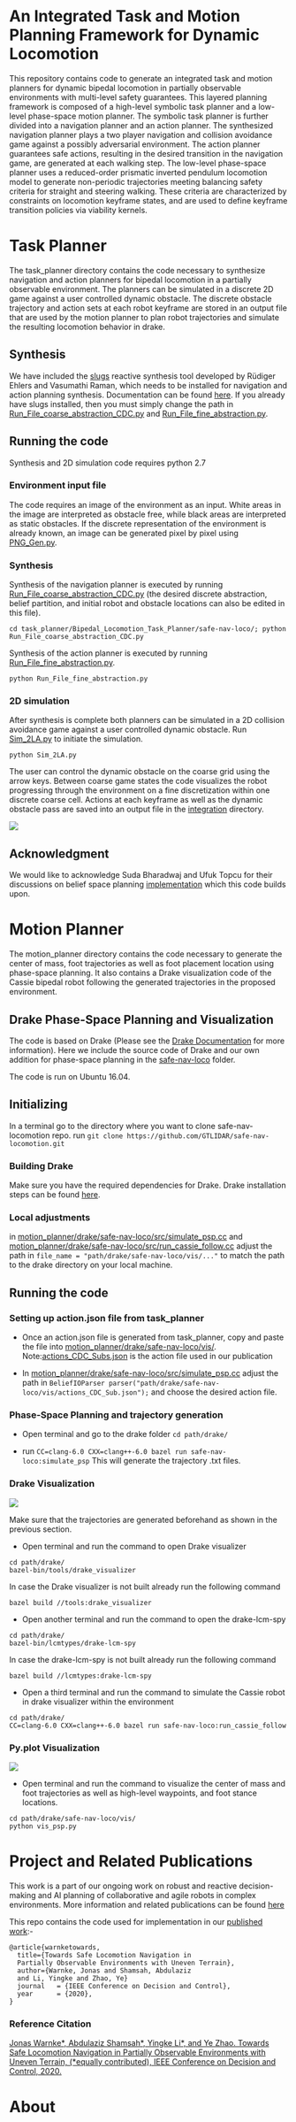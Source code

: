 
# An Integrated Task and Motion Planning Framework for Dynamic Locomotion

This repository contains code to generate an integrated task and motion planners for dynamic bipedal locomotion in partially observable environments with multi-level safety guarantees. This layered planning framework is composed of a high-level symbolic task planner and a low-level phase-space motion planner. The symbolic task planner is further divided into a navigation planner and an action planner. The synthesized navigation planner plays a two player navigation and collision avoidance game against a possibly adversarial environment. The action planner guarantees safe actions, resulting in the desired transition in the navigation game, are generated at each walking step. The low-level phase-space planner uses a reduced-order prismatic inverted pendulum locomotion model to generate non-periodic trajectories meeting balancing safety criteria for straight and steering walking. These criteria are characterized by constraints on locomotion keyframe states, and are used to define keyframe transition policies via viability kernels. 


# Task Planner

The task_planner directory contains the code necessary to synthesize navigation and action planners for bipedal locomotion in a partially observable environment. The planners can be simulated in a discrete 2D game against a user controlled dynamic obstacle. The discrete obstacle trajectory and action sets at each robot keyframe are stored in an output file that are used by the motion planner to plan robot trajectories and simulate the resulting locomotion behavior in drake.

## Synthesis

We have included the [slugs](http://motesy.cs.uni-bremen.de/pdfs/cav2016.pdf) reactive synthesis tool developed by Rüdiger Ehlers and Vasumathi Raman, which needs to be installed for navigation and action planning synthesis. Documentation can be found [here](https://github.com/VerifiableRobotics/slugs). If you already have slugs installed, then you must simply change the path in [Run_File_coarse_abstraction_CDC.py](task_planner/Bipedal_Locomotion_Task_Planner/safe-nav-loco/Run_File_coarse_abstraction_CDC.py) and [Run_File_fine_abstraction.py](task_planner/Bipedal_Locomotion_Task_Planner/safe-nav-loco/Run_File_fine_abstraction.py).

## Running the code

Synthesis and 2D simulation code requires python 2.7

### Environment input file

The code requires an image of the environment as an input. White areas in the image are interpreted as obstacle free, while black areas are interpreted as static obstacles. If the discrete representation of the environment is already known, an image can be generated pixel by pixel using [PNG_Gen.py](/task_planner/PNG_Gen/PNG_Gen.py).

### Synthesis

Synthesis of the navigation planner is executed by running [Run_File_coarse_abstraction_CDC.py](task_planner/Bipedal_Locomotion_Task_Planner/safe-nav-loco/Run_File_coarse_abstraction_CDC.py) (the desired discrete abstraction, belief partition, and initial robot and obstacle locations can also be edited in this file).

`cd task_planner/Bipedal_Locomotion_Task_Planner/safe-nav-loco/; python Run_File_coarse_abstraction_CDC.py`

Synthesis of the action planner is executed by running [Run_File_fine_abstraction.py](task_planner/Bipedal_Locomotion_Task_Planner/safe-nav-loco/Run_File_fine_abstraction.py).

`python Run_File_fine_abstraction.py`


### 2D simulation

After synthesis is complete both planners can be simulated in a 2D collision avoidance game against a user controlled dynamic obstacle. Run [Sim_2LA.py](task_planner/Bipedal_Locomotion_Task_Planner/safe-nav-loco/Sim_2LA.py) to initiate the simulation. 

`python Sim_2LA.py`

The user can control the dynamic obstacle on the coarse grid using the arrow keys. Between coarse game states the code visualizes the robot progressing through the environment on a fine discretization within one discrete coarse cell. Actions at each keyframe as well as the dynamic obstacle pass are saved into an output file in the [integration](task_planner/Bipedal_Locomotion_Task_Planner/safe-nav-loco/Examples/Integration) directory. 

<img src="/task_planner/Bipedal_Locomotion_Task_Planner/safe-nav-loco/Examples/figs/oPcD42B.gif" />



## Acknowledgment

We would like to acknowledge Suda Bharadwaj and Ufuk Topcu for their discussions on belief space planning [implementation](https://github.com/u-t-autonomous/Surveillance-Synthesis) which this code builds upon.

# Motion Planner

The motion_planner directory contains the code necessary to generate the center of mass, foot trajectories as well as foot placement location using phase-space planning. It also contains a Drake visualization code of the Cassie bipedal robot following the generated trajectories in the proposed environment.

## Drake Phase-Space Planning and Visualization 

The code is based on Drake (Please see the [Drake Documentation](https://drake.mit.edu) for more
information). Here we include the source code of Drake and our own addition for phase-space planning in the [safe-nav-loco](motion_planner/drake/safe-nav-loco/) folder.

The code is run on Ubuntu 16.04.

## Initializing 

In a terminal go to the directory where you want to clone safe-nav-locomotion repo.
run 
`git clone https://github.com/GTLIDAR/safe-nav-locomotion.git`

### Building Drake
Make sure you have the required dependencies for Drake. 
Drake installation steps can be found [here](https://drake.mit.edu/installation.html).

### Local adjustments 

in [motion_planner/drake/safe-nav-loco/src/simulate_psp.cc](motion_planner/drake/safe-nav-loco/src/simulate_psp.cc) and [motion_planner/drake/safe-nav-loco/src/run_cassie_follow.cc](motion_planner/drake/safe-nav-loco/src/run_cassie_follow.cc) adjust the path in `file_name = "path/drake/safe-nav-loco/vis/..."` to match the path to the drake directory on your local machine. 

## Running the code
### Setting up action.json file from task_planner
* Once an action.json file is generated from task_planner, copy and paste the file into [motion_planner/drake/safe-nav-loco/vis/](motion_planner/drake/safe-nav-loco/vis/).
Note:[actions_CDC_Subs.json](motion_planner/drake/safe-nav-loco/vis/actions_CDC_Sub.json) is the action file used in our publication

* In [motion_planner/drake/safe-nav-loco/src/simulate_psp.cc](motion_planner/drake/safe-nav-loco/src/simulate_psp.cc) adjust the path in 
`BeliefIOParser parser("path/drake/safe-nav-loco/vis/actions_CDC_Sub.json");` and choose the desired action file.

### Phase-Space Planning and trajectory generation 
* Open terminal and go to the drake folder `cd path/drake/`

* run `CC=clang-6.0 CXX=clang++-6.0 bazel run safe-nav-loco:simulate_psp`
This will generate the trajectory .txt files.

### Drake Visualization 
<img src="https://i.imgur.com/taoI3AF.gif" />

Make sure that the trajectories are generated beforehand as shown in the previous section.

* Open terminal and run the command to open Drake visualizer
```
cd path/drake/
bazel-bin/tools/drake_visualizer
```
In case the Drake visualizer is not built already run the following command
```
bazel build //tools:drake_visualizer
```
* Open another terminal and run the command to open the drake-lcm-spy
```
cd path/drake/
bazel-bin/lcmtypes/drake-lcm-spy
```
In case the drake-lcm-spy is not built already run the following command
```
bazel build //lcmtypes:drake-lcm-spy
```
* Open a third terminal and run the command to simulate the Cassie robot in drake visualizer within the environment
```
cd path/drake/
CC=clang-6.0 CXX=clang++-6.0 bazel run safe-nav-loco:run_cassie_follow
```

### Py.plot Visualization 
<img src="https://i.imgur.com/jJ5KXOj.png" />

* Open terminal and run the command to visualize the center of mass and foot trajectories as well as high-level waypoints, and foot stance locations.

```
cd path/drake/safe-nav-loco/vis/
python vis_psp.py 
```


# Project and Related Publications 

This work is a part of our ongoing work on robust and reactive decision-making and AI planning of collaborative and agile robots in complex environments. More information and related publications can be found [here](http://lab-idar.gatech.edu/robust-and-reactive-decision-making-and-ai-planning-of-collaborative-and-agile-robots-in-complex-environments/)


This repo contains the code used for implementation in our [published work](https://arxiv.org/abs/2009.05168):-
```
@article{warnketowards,
  title={Towards Safe Locomotion Navigation in 
  Partially Observable Environments with Uneven Terrain},
  author={Warnke, Jonas and Shamsah, Abdulaziz 
  and Li, Yingke and Zhao, Ye}
  journal   = {IEEE Conference on Decision and Control},
  year      = {2020},
}
```

### Reference Citation

[Jonas Warnke*, Abdulaziz Shamsah*, Yingke Li*, and Ye Zhao. Towards Safe Locomotion Navigation in Partially Observable Environments with Uneven Terrain, (*equally contributed), IEEE Conference on Decision and Control, 2020.](https://arxiv.org/abs/2009.05168)


# About
